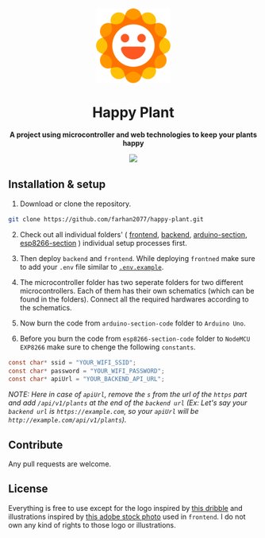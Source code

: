 <br/>

<p align="center">
<img height="150px" width="auto" src="https://raw.githubusercontent.com/farhan2077/happy-plant/main/happy-plant-logo.svg"/>
</p>

<div align="center">
    <h1>Happy Plant</h1>

<strong>A project using microcontroller and web technologies to keep your plants happy</strong>

<a href="https://youtu.be/B50k5Roc7sE">
<img src="https://img.shields.io/badge/YouTube-FF0000?style=flat-square&logo=youtube&logoColor=white" />
</a>

</div>

## Installation & setup

1. Download or clone the repository.

```sh
git clone https://github.com/farhan2077/happy-plant.git
```

2. Check out all individual folders' ( [frontend](https://github.com/farhan2077/happy-plant/blob/main/frontend), [backend](https://github.com/farhan2077/happy-plant/blob/main/backend), [arduino-section](https://github.com/farhan2077/happy-plant/blob/main/microcontroller/arduino-section), [esp8266-section](https://github.com/farhan2077/happy-plant/blob/main/microcontroller/esp8266-section) ) individual setup processes first.

3. Then deploy `backend` and `frontend`. While deploying `frontned` make sure to add your `.env` file similar to [`.env.example`](https://github.com/farhan2077/happy-plant/blob/main/frontend/.env.example).

4. The microcontroller folder has two seperate folders for two different microcontrollers. Each of them has their own schematics (which can be found in the folders). Connect all the required hardwares according to the schematics.

5. Now burn the code from `arduino-section-code` folder to `Arduino Uno`.
6. Before you burn the code from `esp8266-section-code` folder to `NodeMCU EXP8266` make sure to chenge the following `constants`.

```c
const char* ssid = "YOUR_WIFI_SSID";
const char* password = "YOUR_WIFI_PASSWORD";
const char* apiUrl = "YOUR_BACKEND_API_URL";
```

_NOTE: Here in case of `apiUrl`, remove the `s` from the url of the `https` part and add `/api/v1/plants` at the end of the `backend url` (Ex: Let's say your `backend url` is `https://example.com`, so your `apiUrl` will be `http://example.com/api/v1/plants`)._

## Contribute

Any pull requests are welcome.

## License

Everything is free to use except for the logo inspired by [this dribble](https://dribbble.com/shots/2057485-Smiley) and illustrations inspired by [this adobe stock photo](https://stock.adobe.com/images/cute-sad-wilted-plant-in-a-pot-stages-of-withering-abandoned-and-scared-houseplant-without-watering-and-care-potted-plant-dying-vector-illustration/356342166) used in `frontend`. I do not own any kind of rights to those logo or illustrations.
